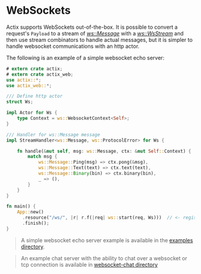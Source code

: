 # WebSockets

Actix supports WebSockets out-of-the-box. It is possible to convert a request's `Payload`
to a stream of [*ws::Message*](../../actix-web/actix_web/ws/enum.Message.html) with
a [*ws::WsStream*](../../actix-web/actix_web/ws/struct.WsStream.html) and then use stream
combinators to handle actual messages, but it is simpler to handle websocket communications
with an http actor.

The following is an example of a simple websocket echo server:

```rust
# extern crate actix;
# extern crate actix_web;
use actix::*;
use actix_web::*;

/// Define http actor
struct Ws;

impl Actor for Ws {
    type Context = ws::WebsocketContext<Self>;
}

/// Handler for ws::Message message
impl StreamHandler<ws::Message, ws::ProtocolError> for Ws {

    fn handle(&mut self, msg: ws::Message, ctx: &mut Self::Context) {
        match msg {
            ws::Message::Ping(msg) => ctx.pong(&msg),
            ws::Message::Text(text) => ctx.text(text),
            ws::Message::Binary(bin) => ctx.binary(bin),
            _ => (),
        }
    }
}

fn main() {
    App::new()
      .resource("/ws/", |r| r.f(|req| ws::start(req, Ws)))  // <- register websocket route
      .finish();
}
```

> A simple websocket echo server example is available in the
> [examples directory](https://github.com/actix/examples/tree/master/websocket/).

> An example chat server with the ability to chat over a websocket or tcp connection
> is available in [websocket-chat directory](https://github.com/actix/examples/tree/master/websocket-chat/)
